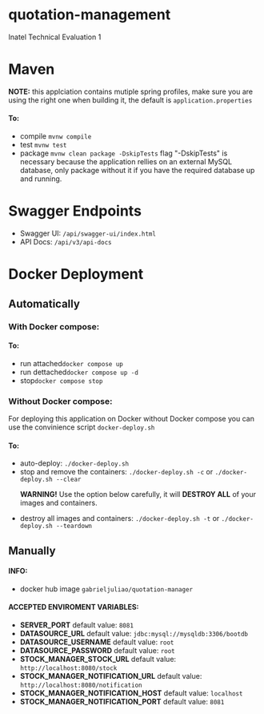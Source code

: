 # quotation-management
Inatel Technical Evaluation 1
# Maven
<b>NOTE:</b> this applciation contains mutiple spring profiles, make sure you are using the right one when building it, the default is <code>application.properties</code>
#### To:
<ul>
<li>compile <code>mvnw compile</code></li>
<li>test <code>mvnw test</code></li>
<li>package <code>mvnw clean package -DskipTests</code> flag "-DskipTests" is necessary because the application rellies on an external MySQL database, only package without it if you have the required database up and running.</li>

</ul>

# Swagger Endpoints
<ul>
<li>Swagger UI: <code>/api/swagger-ui/index.html</code></li>
<li>API Docs: <code>/api/v3/api-docs</code></li>
</ul>

# Docker Deployment

## Automatically

### With Docker compose:

#### To:
<ul>
<li>run attached<code>docker compose up</code></li>
<li>run dettached<code>docker compose up -d</code></li>
<li>stop<code>docker compose stop</code></li>
</ul>

### Without Docker compose:
<p>For deploying this application on Docker without Docker compose you can use the convinience script <code>docker-deploy.sh</code></p>

#### To:
<ul>
<li>auto-deploy: <code>./docker-deploy.sh</code></li>
<li>stop and remove the containers: <code>./docker-deploy.sh -c</code> or <code>./docker-deploy.sh --clear</code></li>
<p><b>WARNING!</b> Use the option below carefully, it will <b>DESTROY ALL</b> of your images and containers.</p>
<li>destroy all images and containers: <code>./docker-deploy.sh -t</code> or <code>./docker-deploy.sh --teardown</code></li>
</ul>

## Manually

#### INFO:
<ul>
<li>docker hub image <code>gabrieljuliao/quotation-manager</code></li>
</ul>

#### ACCEPTED ENVIROMENT VARIABLES:
<ul>
<li><b>SERVER_PORT</b> default value: <code>8081</code></li>
<li><b>DATASOURCE_URL</b> default value: <code>jdbc:mysql://mysqldb:3306/bootdb</code></li>
<li><b>DATASOURCE_USERNAME</b> default value: <code>root</code></li>
<li><b>DATASOURCE_PASSWORD</b> default value: <code>root</code></li>
<li><b>STOCK_MANAGER_STOCK_URL</b> default value: <code>http://localhost:8080/stock</code></li>
<li><b>STOCK_MANAGER_NOTIFICATION_URL</b> default value: <code>http://localhost:8080/notification</code></li>
<li><b>STOCK_MANAGER_NOTIFICATION_HOST</b> default value: <code>localhost</code></li>
<li><b>STOCK_MANAGER_NOTIFICATION_PORT</b> default value: <code>8081</code></li>
</ul>
